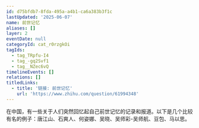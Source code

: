 ```yaml
---
id: d75bfdb7-8fda-495a-a4b1-ca6a383b3f1c
lastUpdated: '2025-06-07'
name: 前世记忆
aliases: []
layer: 2
eventDate: null
categoryId: cat_r0rzgkOi
tagIds:
  - tag_TRpfu-I4
  - tag_-gq2Svf1
  - tag__NZec6vQ
timelineEvents: []
relations: []
titledLinks:
  - title: '链接: 前世记忆'
    url: 'https://www.zhihu.com/question/61994348'
---
```

在中国，有一些关于人们突然回忆起自己前世记忆的记录和报道。以下是几个比较有名的例子：唐江山、石爽人、何姿娜、吴晓、吴师彩-吴师航、豆包、马以思。
